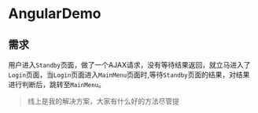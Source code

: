 # AngularDemo
## 需求 
用户进入`Standby`页面，做了一个AJAX请求，没有等待结果返回，就立马进入了`Login`页面，当`Login`页面进入`MainMenu`页面时,等待`Standby`页面的结果，对结果进行判断后，跳转至`MainMenu`。
> 线上是我的解决方案，大家有什么好的方法尽管提
